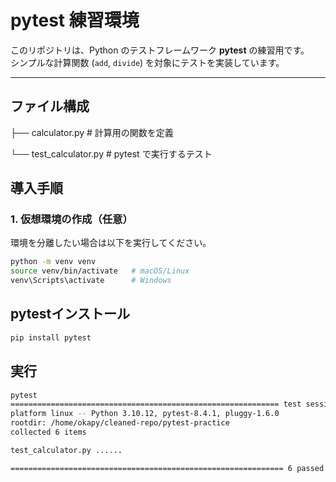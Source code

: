 # pytest 練習環境

このリポジトリは、Python のテストフレームワーク **pytest** の練習用です。  
シンプルな計算関数 (`add`, `divide`) を対象にテストを実装しています。

---

## ファイル構成

├── calculator.py # 計算用の関数を定義

└── test_calculator.py # pytest で実行するテスト

## 導入手順

### 1. 仮想環境の作成（任意）
環境を分離したい場合は以下を実行してください。

```bash
python -m venv venv
source venv/bin/activate   # macOS/Linux
venv\Scripts\activate      # Windows
```

## pytestインストール
```bash
pip install pytest
```

## 実行
```bash
pytest
============================================================ test session starts =============================================================
platform linux -- Python 3.10.12, pytest-8.4.1, pluggy-1.6.0
rootdir: /home/okapy/cleaned-repo/pytest-practice
collected 6 items

test_calculator.py ......                                                                                                              [100%]

============================================================= 6 passed in 0.01s ==============================================================
```
